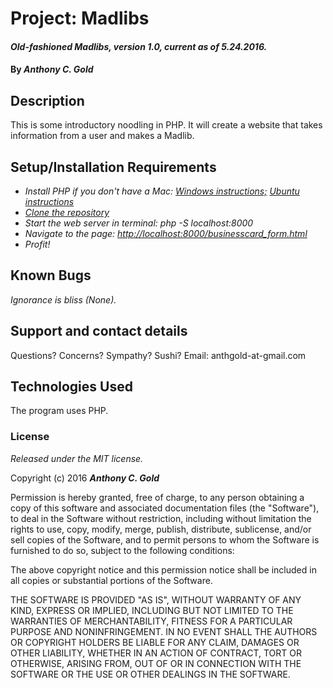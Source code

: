 # Project: Madlibs

#### _Old-fashioned Madlibs, version 1.0, current as of 5.24.2016._

#### By _**Anthony C. Gold**_

## Description

This is some introductory noodling in PHP. It will create a website that takes information from a user and makes a Madlib.

## Setup/Installation Requirements

* _Install PHP if you don't have a Mac: [Windows instructions;](https://www.learnhowtoprogram.com/php/getting-started-with-php/installing-php-4b2cf877-24e6-469a-89cb-68032e96da3a) [Ubuntu instructions](https://www.atlantic.net/community/howto/install-linux-apache-mysql-php-lamp-stack-on-ubuntu-16-04/)_
* _[Clone the repository](https://help.github.com/articles/cloning-a-repository/)_
* _Start the web server in terminal: php -S localhost:8000_
* _Navigate to the page: [http://localhost:8000/businesscard_form.html](http://localhost:8000/businesscard_form.html)_
* _Profit!_

## Known Bugs

_Ignorance is bliss (None)._

## Support and contact details

Questions? Concerns? Sympathy? Sushi? Email: anthgold-at-gmail.com

## Technologies Used

The program uses PHP.

### License

*Released under the MIT license.*

Copyright (c) 2016 **_Anthony C. Gold_**

Permission is hereby granted, free of charge, to any person obtaining a copy
of this software and associated documentation files (the "Software"), to deal
in the Software without restriction, including without limitation the rights
to use, copy, modify, merge, publish, distribute, sublicense, and/or sell
copies of the Software, and to permit persons to whom the Software is
furnished to do so, subject to the following conditions:

The above copyright notice and this permission notice shall be included in all
copies or substantial portions of the Software.

THE SOFTWARE IS PROVIDED "AS IS", WITHOUT WARRANTY OF ANY KIND, EXPRESS OR
IMPLIED, INCLUDING BUT NOT LIMITED TO THE WARRANTIES OF MERCHANTABILITY,
FITNESS FOR A PARTICULAR PURPOSE AND NONINFRINGEMENT. IN NO EVENT SHALL THE
AUTHORS OR COPYRIGHT HOLDERS BE LIABLE FOR ANY CLAIM, DAMAGES OR OTHER
LIABILITY, WHETHER IN AN ACTION OF CONTRACT, TORT OR OTHERWISE, ARISING FROM,
OUT OF OR IN CONNECTION WITH THE SOFTWARE OR THE USE OR OTHER DEALINGS IN THE
SOFTWARE.
